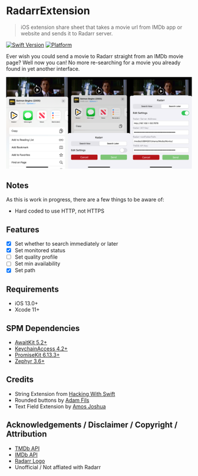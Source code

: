 # RadarrExtension
> iOS extension share sheet that takes a movie url from IMDb app or website and sends it to Radarr server.

[![Swift Version][swift-image]][swift-url] [![Platform](https://img.shields.io/cocoapods/p/LFAlertController.svg?style=flat)](http://cocoapods.org/pods/LFAlertController)

Ever wish you could send a movie to Radarr straight from an IMDb movie page? Well now you can! No more re-searching for a movie you already found in yet another interface.

![](header.png)

## Notes
As this is work in progress, there are a few things to be aware of:

- Hard coded to use HTTP, not HTTPS

## Features

- [x] Set whether to search immediately or later
- [x] Set monitored status
- [ ] Set quality profile
- [ ] Set min availability
- [x] Set path

## Requirements

- iOS 13.0+
- Xcode 11+

## SPM Dependencies

- [AwaitKit 5.2+](https://github.com/yannickl/AwaitKit)
- [KeychainAccess 4.2+](https://github.com/kishikawakatsumi/KeychainAccess)
- [PromiseKit 6.13.3+](https://github.com/mxcl/PromiseKit)
- [Zephyr 3.6+](https://github.com/ArtSabintsev/Zephyr)

## Credits

- String Extension from [Hacking With Swift](https://www.hackingwithswift.com/example-code/strings/how-to-convert-a-string-to-a-safe-format-for-url-slugs-and-filenames)
- Rounded buttons by [Adam Fils](https://medium.com/@filswino/easiest-implementation-of-rounded-buttons-in-xcode-6627efe39f84)
- Text Field Extension by [Amos Joshua](https://stackoverflow.com/questions/1347779/how-to-navigate-through-textfields-next-done-buttons)

## Acknowledgements / Disclaimer / Copyright / Attribution
- [TMDb API](https://developers.themoviedb.org/3)
- [IMDb API](https://developer.imdb.com)
- [Radarr Logo](https://github.com/Radarr/Radarr)
- Unofficial / Not affiated with Radarr

[swift-image]:https://img.shields.io/badge/swift-5.1-yellow.svg
[swift-url]: https://swift.org/
